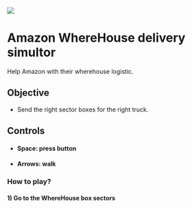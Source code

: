 <img src="/images/among-us.jpg"/>

# Amazon WhereHouse delivery simultor

Help Amazon with their wherehouse logistic.

## Objective

- Send the right sector boxes for the right truck.

## Controls

- #### Space: press button
- #### Arrows: walk

### How to play?

#### 1) Go to the WhereHouse box sectors
